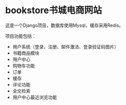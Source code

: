 # bookstore书城电商网站

这是一个Django项目，数据库使用Mysql，缓存采用Redis。

项目功能包括：

* 用户系统（登录、注册、邮件激活、登录验证码图片）
* 书籍商品模块
* 用户中心
* 购物车功能
* 订单
* 缓存
* 评论功能
* 全文检索
* 用户中心最近浏览功能